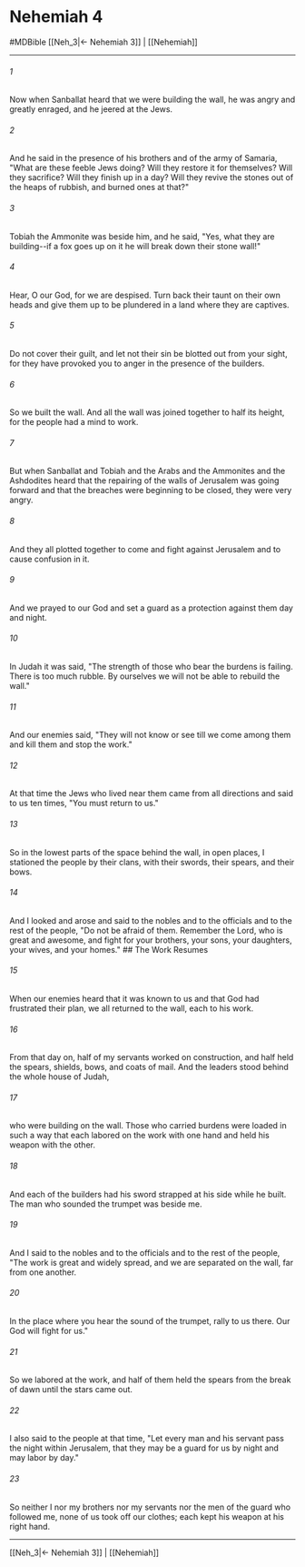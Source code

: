 # Nehemiah 4
#MDBible
[[Neh_3|← Nehemiah 3]] | [[Nehemiah]]

***

###### 1 
Now when Sanballat heard that we were building the wall, he was angry and greatly enraged, and he jeered at the Jews. 

###### 2 
And he said in the presence of his brothers and of the army of Samaria, "What are these feeble Jews doing? Will they restore it for themselves? Will they sacrifice? Will they finish up in a day? Will they revive the stones out of the heaps of rubbish, and burned ones at that?" 

###### 3 
Tobiah the Ammonite was beside him, and he said, "Yes, what they are building--if a fox goes up on it he will break down their stone wall!" 

###### 4 
Hear, O our God, for we are despised. Turn back their taunt on their own heads and give them up to be plundered in a land where they are captives. 

###### 5 
Do not cover their guilt, and let not their sin be blotted out from your sight, for they have provoked you to anger in the presence of the builders. 

###### 6 
So we built the wall. And all the wall was joined together to half its height, for the people had a mind to work. 

###### 7 
But when Sanballat and Tobiah and the Arabs and the Ammonites and the Ashdodites heard that the repairing of the walls of Jerusalem was going forward and that the breaches were beginning to be closed, they were very angry. 

###### 8 
And they all plotted together to come and fight against Jerusalem and to cause confusion in it. 

###### 9 
And we prayed to our God and set a guard as a protection against them day and night. 

###### 10 
In Judah it was said, "The strength of those who bear the burdens is failing. There is too much rubble. By ourselves we will not be able to rebuild the wall." 

###### 11 
And our enemies said, "They will not know or see till we come among them and kill them and stop the work." 

###### 12 
At that time the Jews who lived near them came from all directions and said to us ten times, "You must return to us." 

###### 13 
So in the lowest parts of the space behind the wall, in open places, I stationed the people by their clans, with their swords, their spears, and their bows. 

###### 14 
And I looked and arose and said to the nobles and to the officials and to the rest of the people, "Do not be afraid of them. Remember the Lord, who is great and awesome, and fight for your brothers, your sons, your daughters, your wives, and your homes." ## The Work Resumes 

###### 15 
When our enemies heard that it was known to us and that God had frustrated their plan, we all returned to the wall, each to his work. 

###### 16 
From that day on, half of my servants worked on construction, and half held the spears, shields, bows, and coats of mail. And the leaders stood behind the whole house of Judah, 

###### 17 
who were building on the wall. Those who carried burdens were loaded in such a way that each labored on the work with one hand and held his weapon with the other. 

###### 18 
And each of the builders had his sword strapped at his side while he built. The man who sounded the trumpet was beside me. 

###### 19 
And I said to the nobles and to the officials and to the rest of the people, "The work is great and widely spread, and we are separated on the wall, far from one another. 

###### 20 
In the place where you hear the sound of the trumpet, rally to us there. Our God will fight for us." 

###### 21 
So we labored at the work, and half of them held the spears from the break of dawn until the stars came out. 

###### 22 
I also said to the people at that time, "Let every man and his servant pass the night within Jerusalem, that they may be a guard for us by night and may labor by day." 

###### 23 
So neither I nor my brothers nor my servants nor the men of the guard who followed me, none of us took off our clothes; each kept his weapon at his right hand. 

***

[[Neh_3|← Nehemiah 3]] | [[Nehemiah]]
